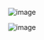 ![image](https://user-images.githubusercontent.com/46347115/78414493-a8a2d300-75f2-11ea-822e-4f870c5fbbc7.png)

![image](https://user-images.githubusercontent.com/46347115/78414512-bf492a00-75f2-11ea-9ac1-a5caf8c59cb6.png)
